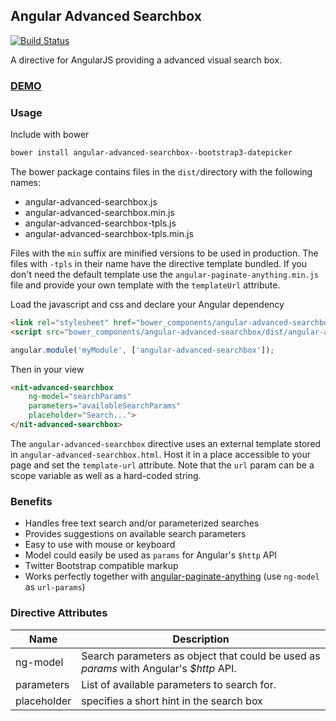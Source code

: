 ## Angular Advanced Searchbox
[![Build Status](https://travis-ci.org/dnauck/angular-advanced-searchbox.png?branch=master)](https://travis-ci.org/dnauck/angular-advanced-searchbox)

A directive for AngularJS providing a advanced visual search box.

### [DEMO](http://dnauck.github.io/angular-advanced-searchbox/)

### Usage

Include with bower

```sh
bower install angular-advanced-searchbox--bootstrap3-datepicker
```

The bower package contains files in the ```dist/```directory with the following names:

- angular-advanced-searchbox.js
- angular-advanced-searchbox.min.js
- angular-advanced-searchbox-tpls.js
- angular-advanced-searchbox-tpls.min.js

Files with the ```min``` suffix are minified versions to be used in production. The files with ```-tpls``` in their name have the directive template bundled. If you don't need the default template use the ```angular-paginate-anything.min.js``` file and provide your own template with the ```templateUrl``` attribute.

Load the javascript and css and declare your Angular dependency

```html
<link rel="stylesheet" href="bower_components/angular-advanced-searchbox/dist/angular-advanced-searchbox.min.css">
<script src="bower_components/angular-advanced-searchbox/dist/angular-advanced-searchbox-tpls.min.js"></script>
```

```js
angular.module('myModule', ['angular-advanced-searchbox']);
```

Then in your view

```html
<nit-advanced-searchbox
	ng-model="searchParams"
	parameters="availableSearchParams"
	placeholder="Search...">
</nit-advanced-searchbox>
```

The `angular-advanced-searchbox` directive uses an external template stored in
`angular-advanced-searchbox.html`.  Host it in a place accessible to
your page and set the `template-url` attribute. Note that the `url`
param can be a scope variable as well as a hard-coded string.

### Benefits

* Handles free text search and/or parameterized searches
* Provides suggestions on available search parameters
* Easy to use with mouse or keyboard
* Model could easily be used as ```params``` for Angular's ```$http``` API
* Twitter Bootstrap compatible markup
* Works perfectly together with [angular-paginate-anything](https://github.com/begriffs/angular-paginate-anything) (use ```ng-model``` as ```url-params```)

### Directive Attributes

<table>
  <thead>
    <tr>
      <th>Name</th>
      <th>Description</th>
    </tr>
  </thead>
  <tbody>
    <tr>
      <td>ng-model</td>
      <td>Search parameters as object that could be used as <i>params</i> with Angular's <i>$http</i> API.</td>
    </tr>
    <tr>
      <td>parameters</td>
      <td>List of available parameters to search for.</td>
    </tr>
    <tr>
      <td>placeholder</td>
      <td>specifies a short hint in the search box</td>
    </tr>
  </tbody>
</table>
